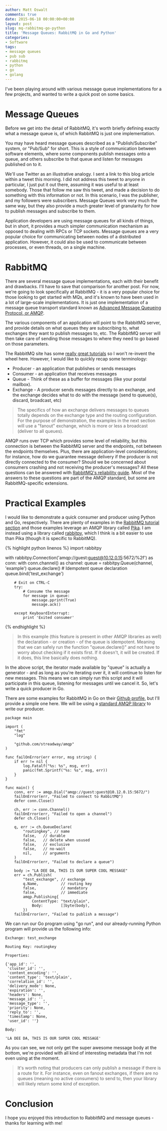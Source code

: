 ```yaml
---
author: Matt Oswalt
comments: true
date: 2015-06-18 00:00:00+00:00
layout: post
slug: mq-rabbitmq-go-python
title: 'Message Queues: RabbitMQ in Go and Python'
categories:
- Software
tags:
- message queues
- pub sub
- rabbitmq
- python
- go
- golang
---
```


I've been playing around with various message queue implementations for a few projects, and wanted to write a quick post on some basics.

# Message Queues

Before we get into the detail of RabbitMQ, it's worth briefly defining exactly what a message queue is, of which RabbitMQ is just one implementation. 

You may have heard message queues described as a "Publish/Subscribe" system, or "Pub/Sub" for short. This is a style of communication between software elements, where some components publish messages onto a queue, and others subscribe to that queue and listen for messages published on to it. 

We'll use Twitter as an illustrative analogy. I sent a link to this blog article within a tweet this morning. I did not address this tweet to anyone in particular, I just put it out there, assuming it was useful to at least somebody. Those that follow me saw this tweet, and made a decision to do something with this information or not. In this scenario, I was the publisher, and my followers were subscribers. Message Queues work very much the same way, but they also provide a much greater level of granularity for how to publish messages and subscribe to them.

Application developers are using message queues for all kinds of things, but in short, it provides a much simpler communication mechanism as opposed to dealing with RPCs or TCP sockets. Message queues are a very popular choice for communicating between nodes of a distributed application. However, it could also be used to communicate between processes, or even threads, on a single machine.

# RabbitMQ

There are several message queue implementations, each with their benefit and drawbacks. I'll have to save that comparison for another post. For now, we're going to look specifically at RabbitMQ - it is a very popular choice for those looking to get started with MQs, and it's known to have been used in a lot of large-scale implementations. It is just one implementation of a message queue transport standard known as [Advanced Message Queueing Protocol, or AMQP](https://www.amqp.org/).

The various components of an application will point to the RabbitMQ server, and provide details on what queues they are subscribing to, what exchanges they want to publish messages to, etc. The RabbitMQ server will then take care of sending those messages to where they need to go based on those parameters.

The RabbitMQ site has some [really great tutorials](https://www.rabbitmq.com/getstarted.html) so I won't re-invent the wheel here. However, I would like to quickly recap some terminology:
- Producer - an application that publishes or sends messages
- Consumer - an application that receives messages
- Queue - Think of these as a buffer for messages (like your postal mailbox).
- Exchange - A producer sends messages directly to an exchange, and the exchange decides what to do with the message (send to queue(s), discard, broadcast, etc)

> The specifics of how an exchange delivers messages to queues totally depends on the exchange type and the routing configuration. For the purpose of demonstration, the examples in the next section will use a "fanout" exchange, which is more or less a broadcast (deliver to all queues).

AMQP runs over TCP which provides some level of reliability, but this connection is between the RabbitMQ server and the endpoints, not between the endpoints themselves. Plus, there are application-level considerations; for instance, how do we guarantee message delivery if the producer is not directly connected to the consumer? Should we be concerned about consumers crashing and not receiving the producer's messages? All these questions can be answered with [RabbitMQ's reliability guide](https://www.rabbitmq.com/reliability.html). Most of the answers to these questions are part of the AMQP standard, but some are RabbitMQ-specific extensions.

# Practical Examples

I would like to demonstrate a quick consumer and producer using Python and Go, respectively. There are plenty of examples in the [RabbitMQ tutorial section](https://www.rabbitmq.com/getstarted.html) and those examples leverage an AMQP library called [Pika](https://pika.readthedocs.org/en/0.9.14/). I am instead using a library called [rabbitpy](http://rabbitpy.readthedocs.org/en/latest/), which I think is a bit easier to use than Pika (though it is specific to RabbitMQ).

{% highlight python linenos %}
import rabbitpy

with rabbitpy.Connection('amqp://guest:guest@10.12.0.15:5672/%2f') as conn:
    with conn.channel() as channel:
        queue = rabbitpy.Queue(channel, 'example')
        queue.declare()  # Idempotent queue declaration
        queue.bind('test_exchange')

        # Exit on CTRL-C
        try:
            # Consume the message
            for message in queue:
                message.pprint(True)
                message.ack()

        except KeyboardInterrupt:
            print 'Exited consumer'
{% endhighlight %}

> In this example (this feature is present in other AMQP libraries as well) the declaration - or creation - of the queue is idempotent. Meaning that we can safely run the function "queue.declare()" and not have to worry about checking if it exists first. If it doesn't, it will be created. If it does, this line basically does nothing.

In the above script, the iterator made available by "queue" is actually a generator - and as long as you're iterating over it, it will continue to listen for new messages. This means we can simply run this script and it will participate in this queue, listening for messages until we cancel it. So, let's write a quick producer in Go.
	
There are some examples for RabbitMQ in Go on their [Github profile](https://github.com/rabbitmq/rabbitmq-tutorials/tree/master/go), but I'll provide a simple one here. We will be using a [standard AMQP library](https://github.com/streadway/amqp) to write our producer.

	package main

	import (
	    "fmt"
	    "log"

	    "github.com/streadway/amqp"
	)

	func failOnError(err error, msg string) {
	    if err != nil {
	        log.Fatalf("%s: %s", msg, err)
	        panic(fmt.Sprintf("%s: %s", msg, err))
	    }
	}

	func main() {
	    conn, err := amqp.Dial("amqp://guest:guest@10.12.0.15:5672/")
	    failOnError(err, "Failed to connect to RabbitMQ")
	    defer conn.Close()

	    ch, err := conn.Channel()
	    failOnError(err, "Failed to open a channel")
	    defer ch.Close()

	    q, err := ch.QueueDeclare(
	        "routingkey", // name
	        false,   // durable
	        false,   // delete when usused
	        false,   // exclusive
	        false,   // no-wait
	        nil,     // arguments
	    )
	    failOnError(err, "Failed to declare a queue")

	    body := "LA DEE DA, THIS IS OUR SUPER COOL MESSAGE"
	    err = ch.Publish(
	        "test_exchange", // exchange
	        q.Name,          // routing key
	        false,           // mandatory
	        false,           // immediate
	        amqp.Publishing{
	            ContentType: "text/plain",
	            Body:        []byte(body),
	        })
	    failOnError(err, "Failed to publish a message")

We can run our Go program using "go run", and our already-running Python program will provide us the following info:

	Exchange: test_exchange

	Routing Key: routingkey

	Properties:

	{'app_id': '',
	 'cluster_id': '',
	 'content_encoding': '',
	 'content_type': 'text/plain',
	 'correlation_id': '',
	 'delivery_mode': None,
	 'expiration': '',
	 'headers': None,
	 'message_id': '',
	 'message_type': '',
	 'priority': None,
	 'reply_to': '',
	 'timestamp': None,
	 'user_id': ''}

	Body:

	'LA DEE DA, THIS IS OUR SUPER COOL MESSAGE'

As you can see, we not only get the super awesome message body at the bottom, we're provided with all kind of interesting metadata that I'm not even using at the moment.  

> It's worth noting that producers can only publish a message if there is a route for it. For instance, even on fanout exchanges, if there are no queues (meaning no active consumers) to send to, then your library will likely return some kind of exception.

# Conclusion

I hope you enjoyed this introduction to RabbitMQ and message queues - thanks for learning with me!

